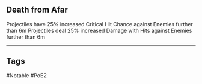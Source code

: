 ## Death from Afar
Projectiles have 25% increased Critical Hit Chance against Enemies further than 6m
Projectiles deal 25% increased Damage with Hits against Enemies further than 6m

---
## Tags
#Notable
#PoE2

